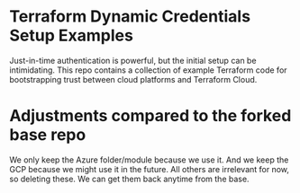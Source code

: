 # Terraform Dynamic Credentials Setup Examples

Just-in-time authentication is powerful, but the initial setup can be intimidating. This repo contains a collection of example Terraform code for bootstrapping trust between cloud platforms and Terraform Cloud.

# Adjustments compared to the forked base repo
We only keep the Azure folder/module because we use it. And we keep the GCP because we might use it in the future. All others are irrelevant for now, so deleting these. We can get them back anytime from the base.
